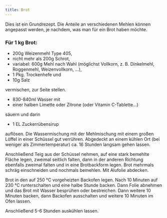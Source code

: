 ```yaml
---
title: Brot
---
```

Dies ist ein Grundrezept. Die Anteile an verschiedenen Mehlen
können angepasst werden, je nachdem, was man für ein Brot haben
möchte.

### Für 1 kg Brot:

* 200g Weizenmehl Type 405,
* nicht mehr als 200g Schrot,
* variabel: 600g Mehl nach Wahl (möglichst Vollkorn, z. B. Dinkelmehl,
  Roggenmehl, Weizenvollkorn, ...),
* 1 Pkg. Trockenhefe und
* 10g Salz

vermischen, zur Seite stellen.

* 830-840ml Wasser mit
* einer halben Limette oder Zitrone (oder Vitamin C-Tablette...)

säuern und darin

* 1 EL Zuckerrübensirup

auflösen. Die Wassermischung mit der Mehlmischung mit einem großen Löffel in
einer Schüssel gut verrühren. Abgedeckt an einem kühlen Ort (bei weniger als
Zimmertemperatur) ca.  16 Stunden langsam gehen lassen.

Anschließend Teig aus der Schüssel nehmen, auf eine stark bemehlte Fläche legen,
zweimal seitlich falten, dann in der anderen Richtung ebenfalls zweimal falten
und in eine Brotbackform legen. Brot mehrmals schräg einschneiden und nochmals
bemehlen. Mit Alufolie abdecken.

Brot in den auf 250 °C vorgeheizten Backofen legen. Nach 10 Minuten auf 230 °C
runterschalten und eine halbe Stunde backen. Dann Folie abnehmen und das Brot
mit Wasser besprühen oder bestreichen. Dann weitere 10 Minuten backen, dann
Backofen ausschalten und weitere 10 Minuten im Ofen lassen.

Anschließend 5-6 Stunden auskühlen lassen.
